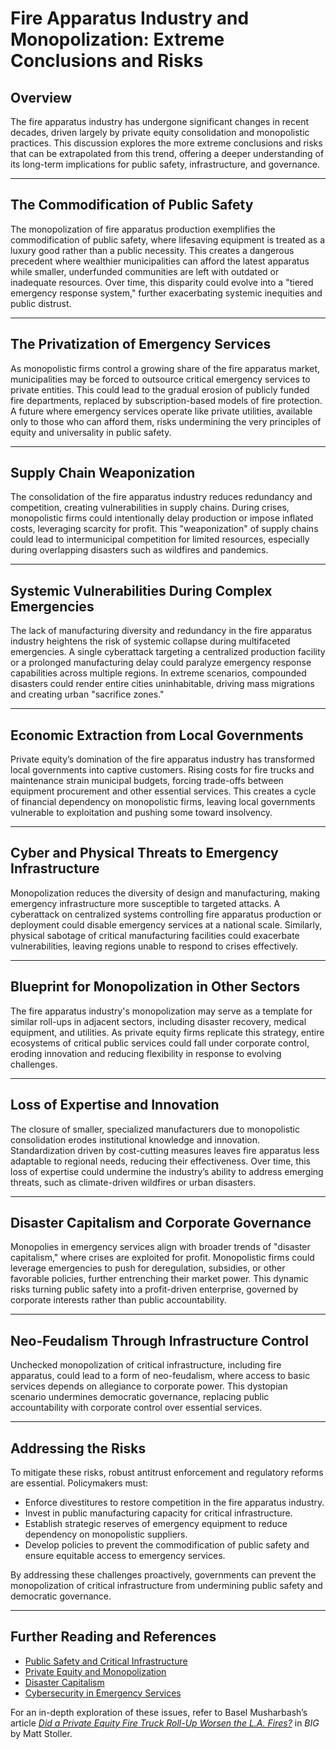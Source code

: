 # Fire Apparatus Industry and Monopolization: Extreme Conclusions and Risks

## Overview

The fire apparatus industry has undergone significant changes in recent decades, driven largely by private equity consolidation and monopolistic practices. This discussion explores the more extreme conclusions and risks that can be extrapolated from this trend, offering a deeper understanding of its long-term implications for public safety, infrastructure, and governance.

***

## The Commodification of Public Safety

The monopolization of fire apparatus production exemplifies the commodification of public safety, where lifesaving equipment is treated as a luxury good rather than a public necessity. This creates a dangerous precedent where wealthier municipalities can afford the latest apparatus while smaller, underfunded communities are left with outdated or inadequate resources. Over time, this disparity could evolve into a "tiered emergency response system," further exacerbating systemic inequities and public distrust.

***

## The Privatization of Emergency Services

As monopolistic firms control a growing share of the fire apparatus market, municipalities may be forced to outsource critical emergency services to private entities. This could lead to the gradual erosion of publicly funded fire departments, replaced by subscription-based models of fire protection. A future where emergency services operate like private utilities, available only to those who can afford them, risks undermining the very principles of equity and universality in public safety.

***

## Supply Chain Weaponization

The consolidation of the fire apparatus industry reduces redundancy and competition, creating vulnerabilities in supply chains. During crises, monopolistic firms could intentionally delay production or impose inflated costs, leveraging scarcity for profit. This "weaponization" of supply chains could lead to intermunicipal competition for limited resources, especially during overlapping disasters such as wildfires and pandemics.

***

## Systemic Vulnerabilities During Complex Emergencies

The lack of manufacturing diversity and redundancy in the fire apparatus industry heightens the risk of systemic collapse during multifaceted emergencies. A single cyberattack targeting a centralized production facility or a prolonged manufacturing delay could paralyze emergency response capabilities across multiple regions. In extreme scenarios, compounded disasters could render entire cities uninhabitable, driving mass migrations and creating urban "sacrifice zones."

***

## Economic Extraction from Local Governments

Private equity’s domination of the fire apparatus industry has transformed local governments into captive customers. Rising costs for fire trucks and maintenance strain municipal budgets, forcing trade-offs between equipment procurement and other essential services. This creates a cycle of financial dependency on monopolistic firms, leaving local governments vulnerable to exploitation and pushing some toward insolvency.

***

## Cyber and Physical Threats to Emergency Infrastructure

Monopolization reduces the diversity of design and manufacturing, making emergency infrastructure more susceptible to targeted attacks. A cyberattack on centralized systems controlling fire apparatus production or deployment could disable emergency services at a national scale. Similarly, physical sabotage of critical manufacturing facilities could exacerbate vulnerabilities, leaving regions unable to respond to crises effectively.

***

## Blueprint for Monopolization in Other Sectors

The fire apparatus industry's monopolization may serve as a template for similar roll-ups in adjacent sectors, including disaster recovery, medical equipment, and utilities. As private equity firms replicate this strategy, entire ecosystems of critical public services could fall under corporate control, eroding innovation and reducing flexibility in response to evolving challenges.

***

## Loss of Expertise and Innovation

The closure of smaller, specialized manufacturers due to monopolistic consolidation erodes institutional knowledge and innovation. Standardization driven by cost-cutting measures leaves fire apparatus less adaptable to regional needs, reducing their effectiveness. Over time, this loss of expertise could undermine the industry’s ability to address emerging threats, such as climate-driven wildfires or urban disasters.

***

## Disaster Capitalism and Corporate Governance

Monopolies in emergency services align with broader trends of "disaster capitalism," where crises are exploited for profit. Monopolistic firms could leverage emergencies to push for deregulation, subsidies, or other favorable policies, further entrenching their market power. This dynamic risks turning public safety into a profit-driven enterprise, governed by corporate interests rather than public accountability.

***

## Neo-Feudalism Through Infrastructure Control

Unchecked monopolization of critical infrastructure, including fire apparatus, could lead to a form of neo-feudalism, where access to basic services depends on allegiance to corporate power. This dystopian scenario undermines democratic governance, replacing public accountability with corporate control over essential services.

***

## Addressing the Risks

To mitigate these risks, robust antitrust enforcement and regulatory reforms are essential. Policymakers must:

* Enforce divestitures to restore competition in the fire apparatus industry.
* Invest in public manufacturing capacity for critical infrastructure.
* Establish strategic reserves of emergency equipment to reduce dependency on monopolistic suppliers.
* Develop policies to prevent the commodification of public safety and ensure equitable access to emergency services.

By addressing these challenges proactively, governments can prevent the monopolization of critical infrastructure from undermining public safety and democratic governance.

***

## Further Reading and References

* [Public Safety and Critical Infrastructure](public_safety.md)
* [Private Equity and Monopolization](broken-reference)
* [Disaster Capitalism](disaster_capitalism.md)
* [Cybersecurity in Emergency Services](cyberattacks.md)

For an in-depth exploration of these issues, refer to Basel Musharbash’s article [_Did a Private Equity Fire Truck Roll-Up Worsen the L.A. Fires?_](https://www.thebignewsletter.com/p/did-a-private-equity-fire-truck-roll?utm_source=post-email-title\&publication_id=11524\&post_id=155466046\&utm_campaign=email-post-title\&isFreemail=true\&r=4a32tl\&triedRedirect=true\&utm_medium=email) in _BIG_ by Matt Stoller.
